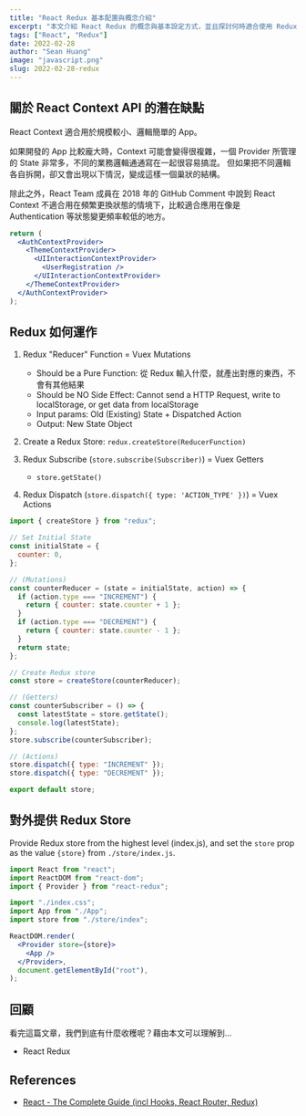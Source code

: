 ```yaml
---
title: "React Redux 基本配置與概念介紹"
excerpt: "本文介紹 React Redux 的概念與基本設定方式，並且探討何時適合使用 Redux 更勝於 React Context API。"
tags: ["React", "Redux"]
date: 2022-02-28
author: "Sean Huang"
image: "javascript.png"
slug: 2022-02-28-redux
---
```


## 關於 React Context API 的潛在缺點

React Context 適合用於規模較小、邏輯簡單的 App。

如果開發的 App 比較龐大時，Context 可能會變得很複雜，一個 Provider 所管理的 State 非常多，不同的業務邏輯通通寫在一起很容易搞混。
但如果把不同邏輯各自拆開，卻又會出現以下情況，變成這樣一個巢狀的結構。

除此之外，React Team 成員在 2018 年的 GitHub Comment 中說到 React Context 不適合用在頻繁更換狀態的情境下，比較適合應用在像是 Authentication 等狀態變更頻率較低的地方。

```jsx
return (
  <AuthContextProvider>
    <ThemeContextProvider>
      <UIInteractionContextProvider>
        <UserRegistration />
      </UIInteractionContextProvider>
    </ThemeContextProvider>
  </AuthContextProvider>
);
```

## Redux 如何運作

1. Redux "Reducer" Function = Vuex Mutations

   - Should be a Pure Function: 從 Redux 輸入什麼，就產出對應的東西，不會有其他結果
   - Should be NO Side Effect: Cannot send a HTTP Request, write to localStorage, or get data from localStorage
   - Input params: Old (Existing) State + Dispatched Action
   - Output: New State Object

2. Create a Redux Store: `redux.createStore(ReducerFunction)`
3. Redux Subscribe (`store.subscribe(Subscriber)`) = Vuex Getters

   - `store.getState()`

4. Redux Dispatch (`store.dispatch({ type: 'ACTION_TYPE' })`) = Vuex Actions

```jsx
import { createStore } from "redux";

// Set Initial State
const initialState = {
  counter: 0,
};

// (Mutations)
const counterReducer = (state = initialState, action) => {
  if (action.type === "INCREMENT") {
    return { counter: state.counter + 1 };
  }
  if (action.type === "DECREMENT") {
    return { counter: state.counter - 1 };
  }
  return state;
};

// Create Redux store
const store = createStore(counterReducer);

// (Getters)
const counterSubscriber = () => {
  const latestState = store.getState();
  console.log(latestState);
};
store.subscribe(counterSubscriber);

// (Actions)
store.dispatch({ type: "INCREMENT" });
store.dispatch({ type: "DECREMENT" });

export default store;
```

## 對外提供 Redux Store

Provide Redux store from the highest level (index.js), and set the `store` prop as the value `{store}` from `./store/index.js`.

```jsx
import React from "react";
import ReactDOM from "react-dom";
import { Provider } from "react-redux";

import "./index.css";
import App from "./App";
import store from "./store/index";

ReactDOM.render(
  <Provider store={store}>
    <App />
  </Provider>,
  document.getElementById("root"),
);
```

## 回顧

看完這篇文章，我們到底有什麼收穫呢？藉由本文可以理解到…

- React Redux

## References

- [React - The Complete Guide (incl Hooks, React Router, Redux)](https://www.udemy.com/course/react-the-complete-guide-incl-redux/)
